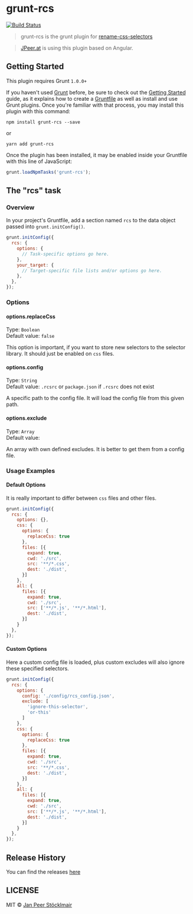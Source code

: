 # grunt-rcs

[![Build Status](https://travis-ci.org/JPeer264/grunt-rcs.svg)](https://travis-ci.org/JPeer264/grunt-rcs)

> grunt-rcs is the grunt plugin for [rename-css-selectors](https://www.npmjs.com/package/rename-css-selectors)

> [JPeer.at](https://www.jpeer.at) is using this plugin based on Angular.

## Getting Started
This plugin requires Grunt `1.0.0+`

If you haven't used [Grunt](http://gruntjs.com/) before, be sure to check out the [Getting Started](http://gruntjs.com/getting-started) guide, as it explains how to create a [Gruntfile](http://gruntjs.com/sample-gruntfile) as well as install and use Grunt plugins. Once you're familiar with that process, you may install this plugin with this command:

```shell
npm install grunt-rcs --save
```

or

```shell
yarn add grunt-rcs
```

Once the plugin has been installed, it may be enabled inside your Gruntfile with this line of JavaScript:

```js
grunt.loadNpmTasks('grunt-rcs');
```

## The "rcs" task

### Overview
In your project's Gruntfile, add a section named `rcs` to the data object passed into `grunt.initConfig()`.

```js
grunt.initConfig({
  rcs: {
    options: {
      // Task-specific options go here.
    },
    your_target: {
      // Target-specific file lists and/or options go here.
    },
  },
});
```

### Options

#### options.replaceCss
Type: `Boolean`<br>
Default value: `false`

This option is important, if you want to store new selectors to the selector library. It should just be enabled on `css` files.

#### options.config
Type: `String`<br>
Default value: `.rcsrc` or `package.json` if `.rcsrc` does not exist

A specific path to the config file. It will load the config file from this given path.

#### options.exclude
Type: `Array`<br>
Default value: ` `

An array with own defined excludes. It is better to get them from a config file.

### Usage Examples

#### Default Options
It is really important to differ between `css` files and other files.

```js
grunt.initConfig({
  rcs: {
    options: {},
    css: {
      options: {
        replaceCss: true
      },
      files: [{
        expand: true,
        cwd: './src',
        src: '**/*.css',
        dest: './dist',
      }]
    },
    all: {
      files: [{
        expand: true,
        cwd: './src',
        src: ['**/*.js', '**/*.html'],
        dest: './dist',
      }]
    }
  },
});
```

#### Custom Options
Here a custom config file is loaded, plus custom excludes will also ignore these specified selectors.

```js
grunt.initConfig({
  rcs: {
    options: {
      config: './config/rcs_config.json',
      exclude: [
        'ignore-this-selector',
        'or-this'
      ]
    },
    css: {
      options: {
        replaceCss: true
      },
      files: [{
        expand: true,
        cwd: './src',
        src: '**/*.css',
        dest: './dist',
      }]
    },
    all: {
      files: [{
        expand: true,
        cwd: './src',
        src: ['**/*.js', '**/*.html'],
        dest: './dist',
      }]
    }
  },
});
```

## Release History

You can find the releases [here](https://github.com/JPeer264/grunt-rcs/releases)

## LICENSE

MIT © [Jan Peer Stöcklmair](https://www.jpeer.at)
